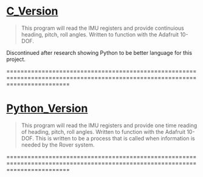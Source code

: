 [C_Version](https://github.com/CSUFTitanRover/TitanRover/tree/master2017/GPS/IMU/C_Version)
==============================================================================================================================

>This program will read the IMU registers and provide continuious heading, pitch, roll angles.  Written to function with the Adafruit 10-DOF.

Discontinued after research showing Python to be better language for this project.

==============================================================================================================================


[Python_Version](https://github.com/CSUFTitanRover/TitanRover/tree/master2017/GPS/IMU/Python_Version)
==============================================================================================================================

>This program will read the IMU registers and provide one time reading of heading, pitch, roll angles.  Written to function with the Adafruit 10-DOF.  This is written to be a process that is called when information is needed by the Rover system. 

==============================================================================================================================

